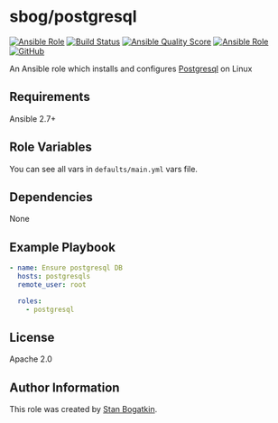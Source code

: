# sbog/postgresql

[![Ansible Role](https://img.shields.io/ansible/role/42562)](https://galaxy.ansible.com/sorrowless/postgresql)
[![Build Status](https://travis-ci.com/sorrowless/ansible_postgresql.svg?branch=master)](https://travis-ci.com/sorrowless/ansible_postgresql)
[![Ansible Quality Score](https://img.shields.io/ansible/quality/42562)](https://galaxy.ansible.com/sorrowless/postgresql)
[![Ansible Role](https://img.shields.io/ansible/role/d/42562)](https://galaxy.ansible.com/sorrowless/postgresql)
[![GitHub](https://img.shields.io/github/license/sorrowless/ansible_postgresql)](https://github.com/sorrowless/ansible_postgresql/blob/master/LICENSE)

An Ansible role which installs and configures [Postgresql](https://www.postgresql.org/) on Linux

## Requirements

Ansible 2.7+

## Role Variables

You can see all vars in `defaults/main.yml` vars file.

## Dependencies

None

## Example Playbook

```yaml
- name: Ensure postgresql DB
  hosts: postgresqls
  remote_user: root

  roles:
    - postgresql
```

## License

Apache 2.0

## Author Information

This role was created by [Stan Bogatkin](https://sbog.ru).
